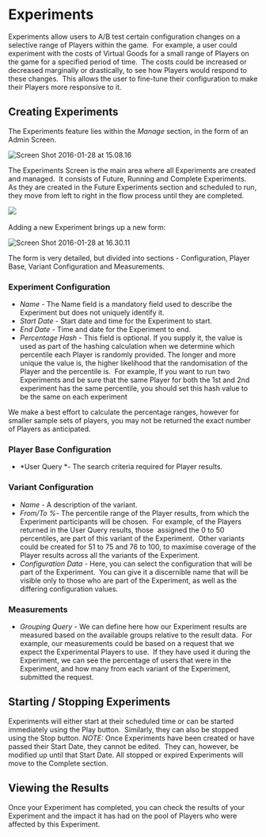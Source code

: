 # Experiments

Experiments allow users to A/B test certain configuration changes on a selective range of Players within the game.  For example, a user could experiment with the costs of Virtual Goods for a small range of Players on the game for a specified period of time.  The costs could be increased or decreased marginally or drastically, to see how Players would respond to these changes.  This allows the user to fine-tune their configuration to make their Players more responsive to it.

## Creating Experiments

The Experiments feature lies within the *Manage* section, in the form of an Admin Screen.

![Screen Shot 2016-01-28 at 15.08.16](/wp-content/uploads/2016/01/Screen-Shot-2016-01-28-at-15.08.161.png)  

The Experiments Screen is the main area where all Experiments are created and managed.  It consists of Future, Running and Complete Experiments.  As they are created in the Future Experiments section and scheduled to run, they move from left to right in the flow process until they are completed.

![](https://docs.gamesparks.net/wp-content/uploads/2016/01/Screen-Shot-2016-01-28-at-16.35.40.png)  

Adding a new Experiment brings up a new form:

![Screen Shot 2016-01-28 at 16.30.11](https://docs.gamesparks.net/wp-content/uploads/2016/01/Screen-Shot-2016-01-28-at-16.30.11.png)

 The form is very detailed, but divided into sections - Configuration, Player Base, Variant Configuration and Measurements.

### Experiment Configuration

  * *Name* \- The Name field is a mandatory field used to describe the Experiment but does not uniquely identify it.
  * *Start Date* \- Start date and time for the Experiment to start.
  * *End Date* \- Time and date for the Experiment to end.
  * *Percentage Hash* - This field is optional. If you supply it, the value is used as part of the hashing calculation when we determine which percentile each Player is randomly provided. The longer and more unique the value is, the higher likelihood that the randomisation of the Player and the percentile is.  For example, If you want to run two Experiments and be sure that the same Player for both the 1st and 2nd experiment has the same percentile, you should set this hash value to be the same on each experiment

We make a best effort to calculate the percentage ranges, however for smaller sample sets of players, you may not be returned the exact number of Players as anticipated.

### Player Base Configuration

  * *User Query *\- The search criteria required for Player results.

### Variant Configuration

  * *Name* - A description of the variant.
  * *From/To %*\- The percentile range of the Player results, from which the Experiment participants will be chosen.  For example, of the Players returned in the User Query results, those  assigned the 0 to 50 percentiles, are part of this variant of the Experiment.  Other variants could be created for 51 to 75 and 76 to 100, to maximise coverage of the Player results across all the variants of the Experiment.
  * *Configuration Data* \- Here, you can select the configuration that will be part of the Experiment.  You can give it a discernible name that will be visible only to those who are part of the Experiment, as well as the differing configuration values.

### Measurements

  * *Grouping Query* \- We can define here how our Experiment results are measured based on the available groups relative to the result data.  For example, our measurements could be based on a request that we expect the Experimental Players to use.  If they have used it during the Experiment, we can see the percentage of users that were in the Experiment, and how many from each variant of the Experiment, submitted the request.
 

## Starting / Stopping Experiments

Experiments will either start at their scheduled time or can be started immediately using the Play button.  Similarly, they can also be stopped using the Stop button. *NOTE:* Once Experiments have been created or have passed their Start Date, they cannot be edited.  They can, however, be modified up until that Start Date. All stopped or expired Experiments will move to the Complete section.  

## Viewing the Results

Once your Experiment has completed, you can check the results of your Experiment and the impact it has had on the pool of Players who were affected by this Experiment.
